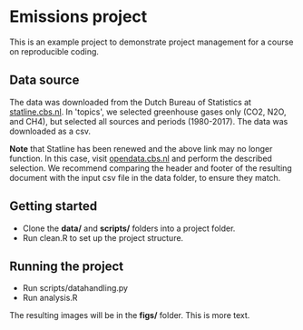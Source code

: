 # Emissions project

This is an example project to demonstrate project management for a course on reproducible coding.

## Data source
The data was downloaded from the Dutch Bureau of Statistics at [statline.cbs.nl](http://statline.cbs.nl/Statweb/selection/?VW=T&DM=SLEN&PA=7063ENG&D1=a&D2=a&D3=a&LA=EN&HDR=T&STB=G1,G2). In 'topics', we selected greenhouse gases only (CO2, N2O, and CH4), but selected all sources and periods (1980-2017). The data was downloaded as a csv.

**Note** that Statline has been renewed and the above link may no longer function. In this case, visit [opendata.cbs.nl](https://opendata.cbs.nl/statline/#/CBS/en/dataset/7063eng/table?ts=1537862508225) and perform the described selection. We recommend comparing the header and footer of the resulting document with the input csv file in the data folder, to ensure they match.


## Getting started
- Clone the **data/** and **scripts/** folders into a project folder.
- Run clean.R to set up the project structure.

## Running the project
- Run scripts/datahandling.py
- Run analysis.R

The resulting images will be in the **figs/** folder. This is more text.
